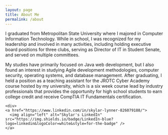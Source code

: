 ```yaml
---
layout: page
title: About Me
permalink: /about
---
```


<div class="row justify-content-between">
<div class="col-md-8 pr-5">

<p>
  I graduated from Metropolitan State University where I majored in
  Computer Information Technology. While in school, I was recognized
  for my leadership and involved in many activities, including holding
  executive board positions for three clubs, serving as Director of IT
  in Student Senate, and served on multiple committees.
</p>

<p>
  My studies have primarily focused on Java web development, but I also
  found an interest in studying Agile development methodologies,
  computer security, operating systems, and database management. After
  graduating, I held a position as a teaching assistant for the JROTC
  Cyber Academy course hosted by my university, which is a six week
  course lead by industry professionals that provides the opportunity
  for high school students to earn college credit and receive CompTIA
  IT Fundamentals certification.
</p>

</div>

<div class="col-md-4">

<div class="sticky-top sticky-top-80">
  <div class="github-card" data-github="oneexists" data-width="400" data-height="318" data-theme="medium"></div>
  <script src="//cdn.jsdelivr.net/github-cards/latest/widget.js"></script>
  
    <div>
    <a href="https://www.linkedin.com/in/skylar-lynner-826079188/">
      <img align="left" alt="Skylar's LinkedIn" src="https://img.shields.io/badge/LinkedIn-blue?logo=linkedin&logoColor=white&style=for-the-badge" />
    </a>
  </div>
</div>
</div>
</div>
